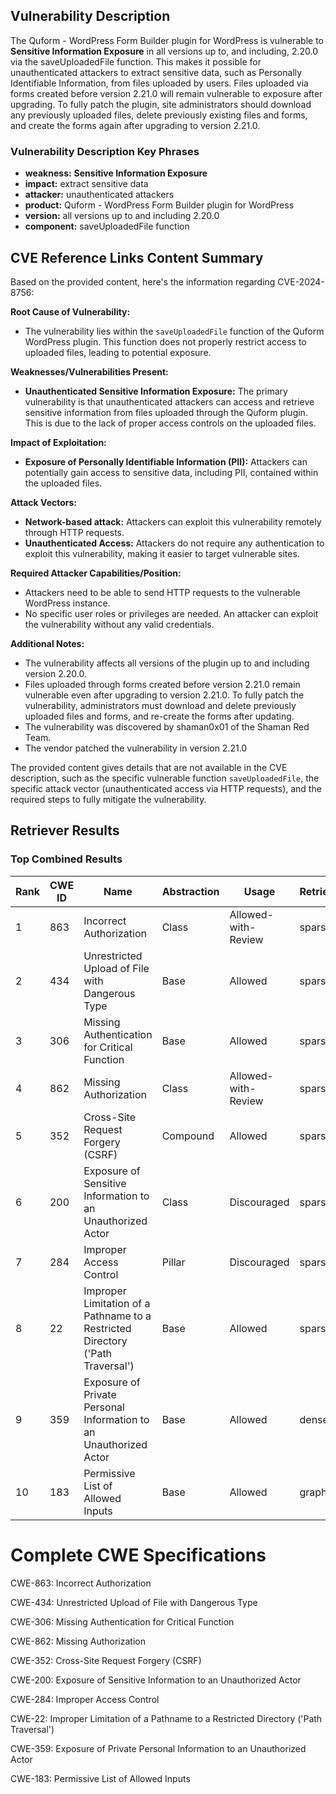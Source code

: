 ## Vulnerability Description
The Quform - WordPress Form Builder plugin for WordPress is vulnerable to **Sensitive Information Exposure** in all versions up to, and including, 2.20.0 via the saveUploadedFile function. This makes it possible for unauthenticated attackers to extract sensitive data, such as Personally Identifiable Information, from files uploaded by users. Files uploaded via forms created before version 2.21.0 will remain vulnerable to exposure after upgrading. To fully patch the plugin, site administrators should download any previously uploaded files, delete previously existing files and forms, and create the forms again after upgrading to version 2.21.0.

### Vulnerability Description Key Phrases
- **weakness:** **Sensitive Information Exposure**
- **impact:** extract sensitive data
- **attacker:** unauthenticated attackers
- **product:** Quform - WordPress Form Builder plugin for WordPress
- **version:** all versions up to and including 2.20.0
- **component:** saveUploadedFile function

## CVE Reference Links Content Summary
Based on the provided content, here's the information regarding CVE-2024-8756:

**Root Cause of Vulnerability:**

- The vulnerability lies within the `saveUploadedFile` function of the Quform WordPress plugin. This function does not properly restrict access to uploaded files, leading to potential exposure.

**Weaknesses/Vulnerabilities Present:**

- **Unauthenticated Sensitive Information Exposure:** The primary vulnerability is that unauthenticated attackers can access and retrieve sensitive information from files uploaded through the Quform plugin. This is due to the lack of proper access controls on the uploaded files.

**Impact of Exploitation:**

- **Exposure of Personally Identifiable Information (PII):** Attackers can potentially gain access to sensitive data, including PII, contained within the uploaded files.

**Attack Vectors:**

- **Network-based attack:** Attackers can exploit this vulnerability remotely through HTTP requests.
- **Unauthenticated Access:** Attackers do not require any authentication to exploit this vulnerability, making it easier to target vulnerable sites.

**Required Attacker Capabilities/Position:**

- Attackers need to be able to send HTTP requests to the vulnerable WordPress instance.
- No specific user roles or privileges are needed. An attacker can exploit the vulnerability without any valid credentials.

**Additional Notes:**

- The vulnerability affects all versions of the plugin up to and including version 2.20.0.
- Files uploaded through forms created before version 2.21.0 remain vulnerable even after upgrading to version 2.21.0. To fully patch the vulnerability, administrators must download and delete previously uploaded files and forms, and re-create the forms after updating.
- The vulnerability was discovered by shaman0x01 of the Shaman Red Team.
- The vendor patched the vulnerability in version 2.21.0

The provided content gives details that are not available in the CVE description, such as the specific vulnerable function `saveUploadedFile`, the specific attack vector (unauthenticated access via HTTP requests), and the required steps to fully mitigate the vulnerability.

## Retriever Results

### Top Combined Results

| Rank | CWE ID | Name | Abstraction | Usage  | Retrievers | Individual Scores |
|------|--------|------|-------------|-------|------------|-------------------|
| 1 | 863 | Incorrect Authorization | Class | Allowed-with-Review | sparse | 0.476 |
| 2 | 434 | Unrestricted Upload of File with Dangerous Type | Base | Allowed | sparse | 0.474 |
| 3 | 306 | Missing Authentication for Critical Function | Base | Allowed | sparse | 0.472 |
| 4 | 862 | Missing Authorization | Class | Allowed-with-Review | sparse | 0.462 |
| 5 | 352 | Cross-Site Request Forgery (CSRF) | Compound | Allowed | sparse | 0.456 |
| 6 | 200 | Exposure of Sensitive Information to an Unauthorized Actor | Class | Discouraged | sparse | 0.442 |
| 7 | 284 | Improper Access Control | Pillar | Discouraged | sparse | 0.441 |
| 8 | 22 | Improper Limitation of a Pathname to a Restricted Directory ('Path Traversal') | Base | Allowed | sparse | 0.441 |
| 9 | 359 | Exposure of Private Personal Information to an Unauthorized Actor | Base | Allowed | dense | 0.485 |
| 10 | 183 | Permissive List of Allowed Inputs | Base | Allowed | graph | 0.002 |



# Complete CWE Specifications

CWE-863: Incorrect Authorization

CWE-434: Unrestricted Upload of File with Dangerous Type

CWE-306: Missing Authentication for Critical Function

CWE-862: Missing Authorization

CWE-352: Cross-Site Request Forgery (CSRF)

CWE-200: Exposure of Sensitive Information to an Unauthorized Actor

CWE-284: Improper Access Control

CWE-22: Improper Limitation of a Pathname to a Restricted Directory ('Path Traversal')

CWE-359: Exposure of Private Personal Information to an Unauthorized Actor

CWE-183: Permissive List of Allowed Inputs